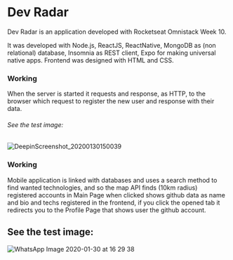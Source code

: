 # Dev Radar

Dev Radar is an application developed with Rocketseat Omnistack Week 10.

It was developed with Node.js, ReactJS, ReactNative, MongoDB as (non relational) database, Insomnia as REST client, Expo for making universal native apps. Frontend was designed with HTML and CSS.

### Working

When the server is started it requests and response, as HTTP, to the browser which request to register the new user and response with their data.

###### See the test image:
![DeepinScreenshot_20200130150039](https://user-images.githubusercontent.com/48537653/73476825-cf822600-4371-11ea-9ccb-53724e3a3280.png)

### Working

Mobile application is linked with databases and uses a search method to find wanted technologies, and so the map API finds (10km radius) registered accounts in Main Page when clicked shows github data as name and bio and techs registered in the frontend, if you click the opened tab it redirects you to the Profile Page that shows user the github account.

## See the test image:
![WhatsApp Image 2020-01-30 at 16 29 38](https://user-images.githubusercontent.com/48537653/73478789-7d430400-4375-11ea-9b64-49318347419f.jpeg)
